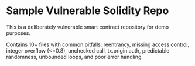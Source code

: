 # Sample Vulnerable Solidity Repo

This is a deliberately vulnerable smart contract repository for demo purposes.

Contains 10+ files with common pitfalls: reentrancy, missing access control, integer overflow (<=0.8), unchecked call, tx.origin auth, predictable randomness, unbounded loops, and poor error handling.


